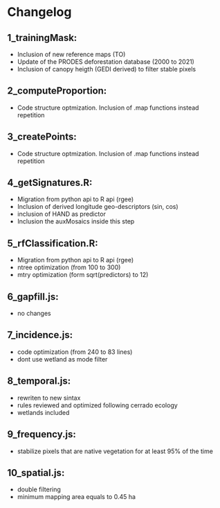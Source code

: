 
# Changelog <br>
## 1_trainingMask:
  * Inclusion of new reference maps (TO)
  * Update of the PRODES deforestation database (2000 to 2021) 
  * Inclusion of canopy heigth (GEDI derived) to filter stable pixels

## 2_computeProportion:
  * Code structure optmization. Inclusion of .map functions instead repetition 

## 3_createPoints:
  * Code structure optmization. Inclusion of .map functions instead repetition 

## 4_getSignatures.R:
  * Migration from python api to R api (rgee)
  * Inclusion of derived longitude geo-descriptors (sin, cos)
  * inclusion of HAND as predictor 
  * Inclusion the auxMosaics inside this step

## 5_rfClassification.R:
  * Migration from python api to R api (rgee)
  * ntree optimization (from 100 to 300)
  * mtry optimization (form sqrt(predictors) to 12)  

## 6_gapfill.js:
  * no changes

## 7_incidence.js:
  * code optimization (from 240 to 83 lines)
  * dont use wetland as mode filter 

## 8_temporal.js:
  * rewriten to new sintax 
  * rules reviewed and optimized following cerrado ecology
  * wetlands included 
 
 ## 9_frequency.js:
  * stabilize pixels that are native vegetation for at least 95% of the time

 
 ## 10_spatial.js:
  * double filtering
  * minimum mapping area equals to 0.45 ha
 




